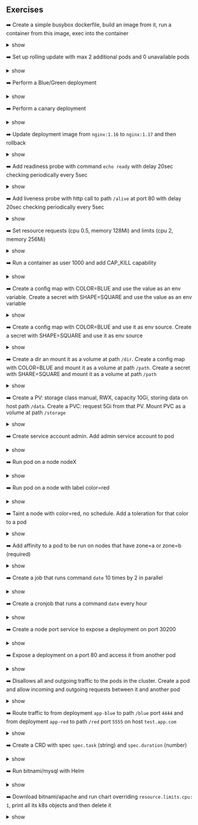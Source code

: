 ## Exercises

➡️ Create a simple busybox dockerfile, build an image from it, run a container from this image, exec into the container
<details><summary>show</summary>
<p>

```sh
docker build -f Dockerfile .
docker run --name app -p 8080:80 busybox /bin/sh -c "sleep 10"
docker exec -it app /bin/sh
```

</p>
</details>

➡️ Set up rolling update with max 2 additional pods and 0 unavailable pods
<details><summary>show</summary>
<p>

```yml
spec:
  strategy:
    rollingUpdate:
      maxSurge: 50%
      maxUnavailable: 0%
```

</p>
</details>

➡️ Perform a Blue/Green deployment
<details><summary>show</summary>
<p>

```yml
# deployment: app-v1
spec:
	template:
		metadata:
		  labels:
		    version: v1

# deployment: app-v2
spec:
	template:
		metadata:
		  labels:
		    version: v2

# create service
k expose deploy app-v1 --name app-svc --port 80 --target-port 80

# to switch edit svc
spec:
  selector:
    version: v2

# to check the switch
k get po -owide # see IPs
k get ep # before switch should match IPs of v1, after switch should match IPs of v2
```

</p>
</details>

➡️ Perform a canary deployment
<details><summary>show</summary>
<p>

```yml
# deployment: app-v1, replicas 10
metadata:
  labels:
  	app: app-v1
    dep: canary # add same label

# deployment: app-v2, replicas 2
metadata:
  labels:
  	app: app-v2
    dep: canary # add same label

# create service
k expose deploy app-v1 --name app-svc --port 80 --target-port 80

# edit service to select by canary label
spec:
	selector:
		app: app-v1 # remove
		dep: canary # add

# scale down v1
k scale deploy app-v1 --replicas 8
```

</p>
</details>

➡️ Update deployment image from `nginx:1.16` to `nginx:1.17` and then rollback
<details><summary>show</summary>
<p>

```yml
# deployment: app
spec:
  template:
    spec:
      containers:
      - image: nginx:1.16

# upgrade
k set image deploy app nginx=nginx:1.17
k rollout status deploy app

# rollback
k rollout undo deploy app
```

</p>
</details>

➡️ Add readiness probe with command `echo ready` with delay 20sec checking periodically every 5sec
<details><summary>show</summary>
<p>

```yml
# pod
spec:
  containers:
  - name: app
    readinessProbe:
      exec:
        command: ["echo", " ready"]
      initialDelaySeconds: 20
      periodSeconds: 5
```

</p>
</details>

➡️ Add liveness probe with http call to path `/alive` at port 80 with delay 20sec checking periodically every 5sec
<details><summary>show</summary>
<p>

```yml
# pod
spec:
  containers:
  - name: app
    livenessProbe:
      httpGet:
        path: /alive
        port: 80
```

</p>
</details>

➡️ Set resource requests (cpu 0.5, memory 128Mi) and limits (cpu 2, memory 256Mi)
<details><summary>show</summary>
<p>

```yml
# pod
spec:
  containers:
  - name: app
    resources:
      requests:
        cpu: 0.5
        memory: 256Mi
      limits:
        cpu: 2
        memory: 256Mi
```

</p>
</details>

➡️ Run a container as user 1000 and add CAP_KILL capability
<details><summary>show</summary>
<p>

```yml
# pod
spec:
  containers:
  - name: app
    securityContext:
      runAsUser: 1000
      capabilities:
        add: ["CAP_KILL"]
```

</p>
</details>

➡️ Create a config map with COLOR=BLUE and use the value as an env variable. Create a secret with SHAPE=SQUARE and use the value as an env variable
<details><summary>show</summary>
<p>

```yml
k create cm app-cm --from-literal COLOR=BLUE
k create secret generic app-sec --from-literal SHAPE=SQUARE
# pod
spec:
  containers:
  - name: app
    env:
      - name: COLOR
        valueFrom:
          configMapKeyRef:
            name: app-cm
            key: COLOR
      - name: SHAPE
        valueFrom:
          secretKeyRef:
            name: app-sec
            key: SHAPE
```

</p>
</details>

➡️ Create a config map with COLOR=BLUE and use it as env source. Create a secret with SHAPE=SQUARE and use it as env source
<details><summary>show</summary>
<p>

```yml
k create cm app-cm --from-literal COLOR=BLUE
k create secret generic app-sec --from-literal SHAPE=SQUARE
# pod
spec:
  containers:
  - name: app
    envFrom:
    - configMapRef:
        name: app-cm
    - secretRef:
        name: app-sec
```

</p>
</details>

➡️ Create a dir an mount it as a volume at path `/dir`. Create a config map with COLOR=BLUE and mount it as a volume at path `/path`. Create a secret with SHARE=SQUARE and mount it as a volume at path `/path`
<details><summary>show</summary>
<p>

```yml
k create cm app-cm --from-literal COLOR=BLUE
k create secret generic app-sec --from-literal SHAPE=SQUARE
# pod
spec:
  containers:
  - name: app
    volumeMounts:
    - name: vol-dir
      mountPath: /dir
    - name: vol-cm
      mountPath: /path
    - name: vol-sec
      mountPath: /path
  volumes:
  - name: vor-dir
    emptyDir: {}
  - name: vol-cm
    configMap:
      name: app-cm
  - name: vol-sec
    secret:
      secretName: app-sec
```

</p>
</details>

➡️ Create a PV: storage class manual, RWX, capacity 10Gi, storing data on host path `/data`. Create a PVC: request 5Gi from that PV. Mount PVC as a volume at path `/storage`
<details><summary>show</summary>
<p>

```yml
# PV
apiVersion: v1
kind: PersistentVolume
metadata:
  name: pv1
spec:
  storageClassName: manual
  accessModes:
  - ReadWriteMany
  capacity:
    storage: 10Gi

# PVC
apiVersion: v1
kind: PersistentVolumeClaim
metadata:
  name: pvc1
spec:
  storageClassName: manual
  accessModes:
  - ReadWriteMany
  resources:
    requests:
      storage: 5Gi
  selector:
    matchLabels:
      app: app

# pod
metadata:
  labels:
    app: app
spec:
  containers:
  - name: app
    volumeMounts:
    - name: app-pvc
      mountPath: /storage
  volumes:
  - name: app-pvc
    persistentVolumeClaim:
      claimName: pvc1
```

</p>
</details>

➡️ Create service account admin. Add admin service account to pod
<details><summary>show</summary>
<p>

```yml
k create sa admin
# pod
spec:
  serviceAccountName: admin
```

</p>
</details>

➡️ Run pod on a node nodeX
<details><summary>show</summary>
<p>

```yml
# pod
spec:
  nodeName: nodeX
```

</p>
</details>

➡️ Run pod on a node with label color=red
<details><summary>show</summary>
<p>

```yml
# pod
spec:
  nodeSelector:
    color: red
```

</p>
</details>

➡️ Taint a node with color=red, no schedule. Add a toleration for that color to a pod
<details><summary>show</summary>
<p>

```yml
spec:
  tolerations:
  - key: color
    operator: Equals
    value: red
    effect: NoSchedule
```

</p>
</details>

➡️ Add affinity to a pod to be run on nodes that have zone=a or zone=b (required)
<details><summary>show</summary>
<p>

```yml
# pod
spec:
  affinity:
    nodeAffinity:
      requiredDuringSchedulingIgnoredDuringExecution:
        nodeSelectorTerms:
        - matchExpressions: # matched labels
          - key: zome
            operator: In
            values:
            - a
            - b
```

</p>
</details>

➡️ Create a job that runs command `date` 10 times by 2 in parallel
<details><summary>show</summary>
<p>

```yml
k create job myjob --image busybox -oyaml --dry-run=client -- date > myjob.yml
# job
spec:
  completions: 10
  parallelism: 2
  template:
    spec:
      containers:
      - name: myjob
        command: ["date"]
```

</p>
</details>

➡️ Create a cronjob that runs a command `date` every hour
<details><summary>show</summary>
<p>

```yml
k create cj mycj --image busybox -oyaml --dry-run=client --schedule "* */1 * * *" -- date > mycj.yml
```

</p>
</details>

➡️ Create a node port service to expose a deployment on port 30200
<details><summary>show</summary>
<p>

```yml
k create deploy app --image nginx --replicas 3
k expose deploy app --type NodePort --port 80 --target-port 80
# svc
spec:
  ports:
  - nodePort: 30200 # edit this
    port: 80
    targetPort: 80
    protocol: TCP

k get node -owide # take internal-ip of a node
curl <node-internal-ip>:30200
```

</p>
</details>

➡️ Expose a deployment on a port 80 and access it from another pod
<details><summary>show</summary>
<p>

```sh
k create deploy app --image nginx
k expose deploy app --port 80 --target-port 80
k run tmp --image busybox --rm -it --restart Never -- wget -O- app.default:80 # or just app:80 or just app
```

</p>
</details>

➡️ Disallows all and outgoing traffic to the pods in the cluster. Create a pod and allow incoming and outgoing requests between it and another pod
<details><summary>show</summary>
<p>

```yml
# netpol that blocks all traffic
spec:
  podSelector: {}
  policyTypes:
  - Ingress
  - Egress

k run app1 --image nginx
k run app2 --image nginx

# edit netpol
spec:
  podSelector:
    matchLabels:
      run: app1
  ingress:
  - from:
    - podSelector: # can also be namespaceSelector
        matchExpressions: # using matchExpressions just as an example of how to use it
        - key: run
          operator: In
          values:
          - app2
  policyTypes:
  - Ingress
```

</p>
</details>

➡️ Route traffic to from deployment `app-blue` to path `/blue` port `4444` and from deployment `app-red` to path `/red` port `5555` on host `test.app.com`
<details><summary>show</summary>
<p>

```yml
apiVersion: networking.k8s.io/v1
kind: Ingress
metadata:
  name: minimal-ingress
  annotations:
    nginx.ingress.kubernetes.io/rewrite-target: /
spec:
  ingressClassName: nginx
  rules:
  - host: test.app.com  
    http:
      paths:
      - path: /blue
        pathType: Prefix
        backend:
          service:
            name: app-blue
            port:
              number: 4444
      - path: /red
        pathType: Prefix
        backend:
          service:
            name: app-red
            port:
              number: 5555
```

</p>
</details>

➡️ Create a CRD with spec `spec.task` (string) and `spec.duration` (number)
<details><summary>show</summary>
<p>

```yml
apiVersion: apiextensions.k8s.io/v1
kind: CustomResourceDefinition
metadata:
  name: mytasks.stable.example.com
spec:
  group: stable.example.com
  versions:
    - name: v1
      served: true
      storage: true
      schema:
        openAPIV3Schema:
          type: object
          properties:
            spec:
              type: object
              properties:
                task:
                  type: string
                duration:
                  type: integer
  scope: Namespaced
  names:
    plural: mytasks
    singular: mytask
    kind: MyTask
    shortNames:
    - mt
```

</p>
</details>

➡️ Run bitnami/mysql with Helm
<details><summary>show</summary>
<p>

```sh
helm repo add bitnami https://charts.bitnami.com/bitnami
helm search repo bitnami
helm install bitnami/mysql
```

</p>
</details>

➡️ Download bitnami/apache and run chart overriding `resource.limits.cpu: 1`, print all its k8s objects and then delete it
<details><summary>show</summary>
<p>

```sh
helm pull bitnami/apache --untar
helm install ./apache -f apache/values.yaml--set resources.limits.cpu=1
helm get manifest myapache
helm uninstall myapache
```

</p>
</details>